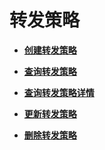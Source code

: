 # 转发策略<a name="zh-cn_topic_0136295313"></a>

-   **[创建转发策略](创建转发策略-16.md)**  

-   **[查询转发策略](查询转发策略.md)**  

-   **[查询转发策略详情](查询转发策略详情.md)**  

-   **[更新转发策略](更新转发策略.md)**  

-   **[删除转发策略](删除转发策略.md)**  


